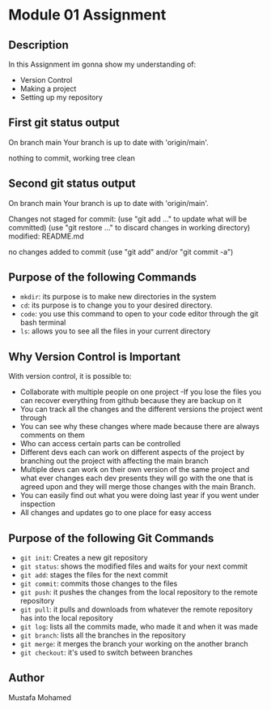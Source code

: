 # Module 01 Assignment

## Description

In this Assignment im gonna show my understanding of:

- Version Control
- Making a project
- Setting up my repository

## First git status output

On branch main
Your branch is up to date with 'origin/main'.

nothing to commit, working tree clean

## Second git status output

On branch main
Your branch is up to date with 'origin/main'.

Changes not staged for commit:
  (use "git add <file>..." to update what will be committed)
  (use "git restore <file>..." to discard changes in working
directory)
        modified:   README.md

no changes added to commit (use "git add" and/or "git commit
-a")

## Purpose of the following Commands

- `mkdir`: its purpose is to make new directories in the system
- `cd`: its purpose is to change you to your desired directory.
- `code`: you use this command to open to your code editor through the git bash terminal
- `ls`: allows you to see all the files in your current directory

## Why Version Control is Important

With version control, it is possible to:

- Collaborate with multiple people on one project
-If you lose the files you can recover everything from github because they are backup on it
- You can track all the changes and the different versions the project went through
- You can see why these changes where made because there are always comments on them
- Who can access certain parts can be controlled
- Different devs each can work on different aspects of the project by branching out the project with affecting the main branch
- Multiple devs can work on their own version of the same project and what ever changes each dev presents they will go with the one that is agreed upon and they will merge those changes with the main Branch.
- You can easily find out what you were doing last year if you went under inspection
- All changes and updates go to one place for easy access

## Purpose of the following Git Commands

- `git init`: Creates a new git repository
- `git status`: shows the modified files and waits for your next commit
- `git add`: stages the files for the next commit
- `git commit`: commits those changes to the files
- `git push`: it pushes the changes from the local repository to the remote repository
- `git pull`: it pulls and downloads from whatever the remote repository has into the local repository
- `git log`: lists all the commits made, who made it and when it was made
- `git branch`: lists all the branches in the repository
- `git merge`: it merges the branch your working on the another branch
- `git checkout`: it's used to switch between branches

## Author

Mustafa Mohamed
